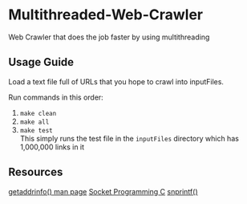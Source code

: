 # Multithreaded-Web-Crawler
Web Crawler that does the job faster by using multithreading

## Usage Guide
Load a text file full of URLs that you hope to crawl into inputFiles.

Run commands in this order:
1. ```make clean```
2. ```make all```
3. ```make test``` <br />
   This simply runs the test file in the ```inputFiles``` directory which has 1,000,000 links in it

## Resources
<a href="https://man7.org/linux/man-pages/man3/getaddrinfo.3.html">getaddrinfo() man page</a>
<a href="https://www.geeksforgeeks.org/socket-programming-cc/">Socket Programming C</a>
<a href="https://www.geeksforgeeks.org/snprintf-c-library/">snprintf()</a>